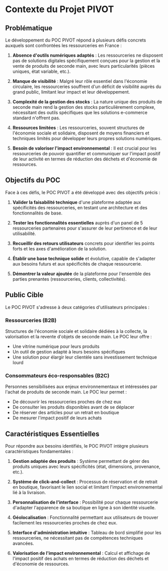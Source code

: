 # Contexte du Projet PIVOT

## Problématique

Le développement du POC PIVOT répond à plusieurs défis concrets auxquels sont confrontées les ressourceries en France :

1. **Absence d'outils numériques adaptés** : Les ressourceries ne disposent pas de solutions digitales spécifiquement conçues pour la gestion et la vente de produits de seconde main, avec leurs particularités (pièces uniques, état variable, etc.).

2. **Manque de visibilité** : Malgré leur rôle essentiel dans l'économie circulaire, les ressourceries souffrent d'un déficit de visibilité auprès du grand public, limitant leur impact et leur développement.

3. **Complexité de la gestion des stocks** : La nature unique des produits de seconde main rend la gestion des stocks particulièrement complexe, nécessitant des outils spécifiques que les solutions e-commerce standard n'offrent pas.

4. **Ressources limitées** : Les ressourceries, souvent structures de l'économie sociale et solidaire, disposent de moyens financiers et techniques limités pour développer leurs propres solutions numériques.

5. **Besoin de valoriser l'impact environnemental** : Il est crucial pour les ressourceries de pouvoir quantifier et communiquer sur l'impact positif de leur activité en termes de réduction des déchets et d'économie de ressources.

## Objectifs du POC

Face à ces défis, le POC PIVOT a été développé avec des objectifs précis :

1. **Valider la faisabilité technique** d'une plateforme adaptée aux spécificités des ressourceries, en testant une architecture et des fonctionnalités de base.

2. **Tester les fonctionnalités essentielles** auprès d'un panel de 5 ressourceries partenaires pour s'assurer de leur pertinence et de leur utilisabilité.

3. **Recueillir des retours utilisateurs** concrets pour identifier les points forts et les axes d'amélioration de la solution.

4. **Établir une base technique solide** et évolutive, capable de s'adapter aux besoins futurs et aux spécificités de chaque ressourcerie.

5. **Démontrer la valeur ajoutée** de la plateforme pour l'ensemble des parties prenantes (ressourceries, clients, collectivités).

## Public Cible

Le POC PIVOT s'adresse à deux catégories d'utilisateurs principales :

### Ressourceries (B2B)

Structures de l'économie sociale et solidaire dédiées à la collecte, la valorisation et la revente d'objets de seconde main. Le POC leur offre :
- Une vitrine numérique pour leurs produits
- Un outil de gestion adapté à leurs besoins spécifiques
- Une solution pour élargir leur clientèle sans investissement technique lourd

### Consommateurs éco-responsables (B2C)

Personnes sensibilisées aux enjeux environnementaux et intéressées par l'achat de produits de seconde main. Le POC leur permet :
- De découvrir les ressourceries proches de chez eux
- De consulter les produits disponibles avant de se déplacer
- De réserver des articles pour un retrait en boutique
- De mesurer l'impact positif de leurs achats

## Caractéristiques Essentielles

Pour répondre aux besoins identifiés, le POC PIVOT intègre plusieurs caractéristiques fondamentales :

1. **Gestion adaptée des produits** : Système permettant de gérer des produits uniques avec leurs spécificités (état, dimensions, provenance, etc.).

2. **Système de click-and-collect** : Processus de réservation et de retrait en boutique, favorisant le lien social et limitant l'impact environnemental lié à la livraison.

3. **Personnalisation de l'interface** : Possibilité pour chaque ressourcerie d'adapter l'apparence de sa boutique en ligne à son identité visuelle.

4. **Géolocalisation** : Fonctionnalité permettant aux utilisateurs de trouver facilement les ressourceries proches de chez eux.

5. **Interface d'administration intuitive** : Tableau de bord simplifié pour les ressourceries, ne nécessitant pas de compétences techniques avancées.

6. **Valorisation de l'impact environnemental** : Calcul et affichage de l'impact positif des achats en termes de réduction des déchets et d'économie de ressources. 
